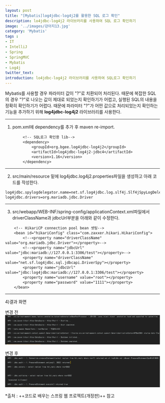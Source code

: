 ```yaml
---
layout: post
title: "[Mybatis]log4jdbc-log4j2를 활용한 SQL 로그 확인"
description: lo4jdbc-log4j2 라이브러리를 사용하여 SQL 로그 확인하기
image: '../images/강아지13.jpg'
category: 'Mybatis'
tags : 
- IT
- IntelliJ
- Spring
- SpringMVC
- Mybatis
- Log4j
twitter_text: 
introduction: lo4jdbc-log4j2 라이브러리를 사용하여 SQL로그 확인하기
---
```


Mybatis를 사용할 경우 파라미터 값이 "?"로 치환되어 처리된다. 때문에 복잡한 SQL의 경우 "?"로 나오는 값이 제대로 되었는지 확인하기가 어렵고, 실행된 SQL의 내용을 정확히 확인하기가 어렵다. 때문에 파라미터 "?"가 어떤 값으로 처리되었는지 확인하는 기능을 추가하기 위해 **log4jdbc-log4j2** 라이브러리를 사용한다. 



_ _ _


1) pom.xml에 dependency를 추가 후 maven re-import.
```
        <!-- SQL로그 확인용 lib-->
        <dependency>
            <groupId>org.bgee.log4jdbc-log4j2</groupId>
            <artifactId>log4jdbc-log4j2-jdbc4</artifactId>
            <version>1.16</version>
        </dependency>
```








_ _ _


2) src/main/resource 밑에 log4jdbc.log4j2.properties파일을 생성하고 아래 코드를 작성한다.

```
log4jdbc.spylogdelegator.name=net.sf.log4jdbc.log.slf4j.Slf4jSpyLogDelegator
log4jdbc.drivers=org.mariadb.jdbc.Driver

```








_ _ _


3) src/webapp/WEB-INF/spring-config/applicationContext.xml파일에서 driverClassName과 jdbcUrl부분을 아래와 같이 수정한다.
```
    <!-- HikariCP connection pool bean 셋팅-->
    <bean id="hikariConfig" class="com.zaxxer.hikari.HikariConfig">
        <!--<property name="driverClassName" value="org.mariadb.jdbc.Driver"></property>-->
        <!--<property name="jdbcUrl" value="jdbc:mariadb://127.0.0.1:3306/test"></property>-->
        <property name="driverClassName" value="net.sf.log4jdbc.sql.jdbcapi.DriverSpy"></property>
        <property name="jdbcUrl" value="jdbc:log4jdbc:mariadb://127.0.0.1:3306/test"></property>
        <property name="username" value="root"></property>
        <property name="password" value="1111"></property>
    </bean>
```








_ _ _


4)결과 화면

변경 전
![첫번째이미지](../images/log4jdbc-log4j2_20181218_1.jpg)


변경 후
![두번째이미지](../images/log4jdbc-log4j2_20181218_2.jpg)



*출처 : ++코드로 배우는 스프링 웹 프로젝트(개정판)++ 참고
